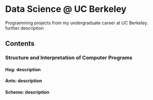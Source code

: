 # Data Science @ UC Berkeley 
Programming projects from my undergraduate career at UC Berkeley. further description

## Contents

### Structure and Interpretation of Computer Programs
#### Hog: description 
#### Ants: description
#### Scheme: description
